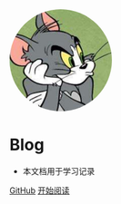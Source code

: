 <img width="180px" style="border-radius: 50%" bor src="_media/tom.jpeg">


# Blog

- 本文档用于学习记录

[GitHub](<https://github.com/sunjiaying0/Blog>)
[开始阅读](README.md)
